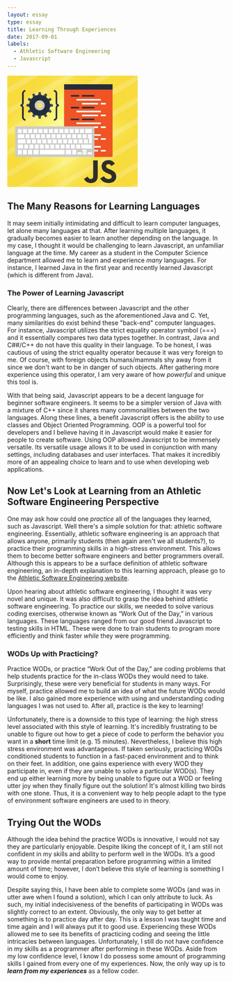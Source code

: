 ```yaml
---
layout: essay
type: essay
title: Learning Through Experiences
date: 2017-09-01
labels:
  - Athletic Software Engineering
  - Javascript
---
```


<img class="ui medium left floated rounded image" width="300" src="../images/javascript.png">

## The Many Reasons for Learning Languages

It may seem initially intimidating and difficult to learn computer languages, let alone many languages at that. After learning multiple languages, it gradually becomes easier to learn another depending on the language. In my case, I thought it would be challenging to learn Javascript, an unfamiliar language at the time. My career as a student in the Computer Science department allowed me to learn and experience *many* languages. For instance, I learned Java in the first year and recently learned Javascript (which is different from Java).  

### The Power of Learning Javascript

Clearly, there are differences between Javascript and the other programming languages, such as the aforementioned Java and C. Yet, many similarities do exist behind these "back-end" computer languages. For instance, Javascript utilizes the strict equality operator symbol (===) and it essentially compares two data types together. In contrast, Java and C##/C++ do not have this quality in their language. To be honest, I was cautious of using the strict equality operator because it was very foreign to me. Of course, with foreign objects humans/mammals shy away from it since we don't want to be in danger of such objects. After gathering more experience using this operator, I am very aware of how *powerful* and unique this tool is. 

With that being said, Javascript appears to be a decent language for beginner software engineers. It seems to be a simpler version of Java with a mixture of C++ since it shares many commonalities between the two languages. Along these lines, a benefit Javascript offers is the ability to use classes and Object Oriented Programming. OOP is a powerful tool for developers and I believe having it in Javascript would make it easier for people to create software. Using OOP allowed Javascript to be immensely versatile. Its versatile usage allows it to be used in conjunction with many settings, including databases and user interfaces. That makes it incredibly more of an appealing choice to learn and to use when developing web applications.  

## Now Let's Look at Learning from an Athletic Software Engineering Perspective

One may ask how could one *practice* all of the languages they learned, such as Javascript. Well there's a simple solution for that: athletic software engineering. Essentially, athletic software engineering is an approach that allows anyone, primarily students (then again aren't we all students?), to practice their programming skills in a high-stress environment. This allows them to become better software engineers and better programmers overall. Although this is appears to be a surface definition of athletic software engineering, an in-depth explanation to this learning approach, please go to the [Athletic Software Engineering website](http://philipmjohnson.org/essays/ase-2017.html).

Upon hearing about athletic software engineering, I thought it was very novel and unique. It was also difficult to grasp the idea behind athletic software engineering. To practice our skills, we needed to solve various coding exercises, otherwise known as “Work Out of the Day,” in various languages. These languages ranged from our good friend Javascript to testing skills in HTML. These were done to train students to program more efficiently and think faster *while* they were programming.  

### WODs Up with Practicing? 

Practice WODs, or practice “Work Out of the Day,” are coding problems that help students practice for the in-class WODs they would need to take. Surprisingly, these were very beneficial for students in many ways. For myself, practice allowed me to build an idea of what the future WODs would be like. I also gained more experience with using and understanding coding languages I was not used to. After all, practice is the key to learning!

Unfortunately, there is a downside to this type of learning: the high stress level associated with this style of learning. It's incredibly frustrating to be unable to figure out how to get a piece of code to perform the behavior you want in a **short** time limit (e.g. 15 minutes). Nevertheless, I believe this high stress environment was advantageous. If taken seriously, practicing WODs conditioned students to function in a fast-paced environment and to think on their feet. In addition, one gains experience with every WOD they participate in, even if they are unable to solve a particular WOD(s). They end up either learning more by being unable to figure out a WOD or feeling utter joy when they finally figure out the solution! It's almost killing two birds with one stone. Thus, it is a convenient way to help people adapt to the type of environment software engineers are used to in theory.   

## Trying Out the WODs

Although the idea behind the practice WODs is innovative, I would not say they are particularly enjoyable. Despite liking the concept of it, I am still not confident in my skills and ability to perform well in the WODs. It’s a good way to provide mental preparation before programming within a limited amount of time; however, I don’t believe this style of learning is something I would come to enjoy. 

Despite saying this, I have been able to complete some WODs (and was in utter awe when I found a solution), which I can only attribute to luck. As such, my initial indecisiveness of the benefits of participating in WODs was slightly correct to an extent. Obviously, the only way to get better at something is to practice day after day. This is a lesson I was taught time and time again and I will always put it to good use. Experiencing these WODs allowed me to see its benefits of practicing coding and seeing the little intricacies between languages. Unfortunately, I still do not have confidence in my skills as a programmer after performing in these WODs. Aside from my low confidence level, I know I do possess some amount of programming skills I gained from every one of my experiences. Now, the only way up is to **_learn from my experiences_** as a fellow coder.  

